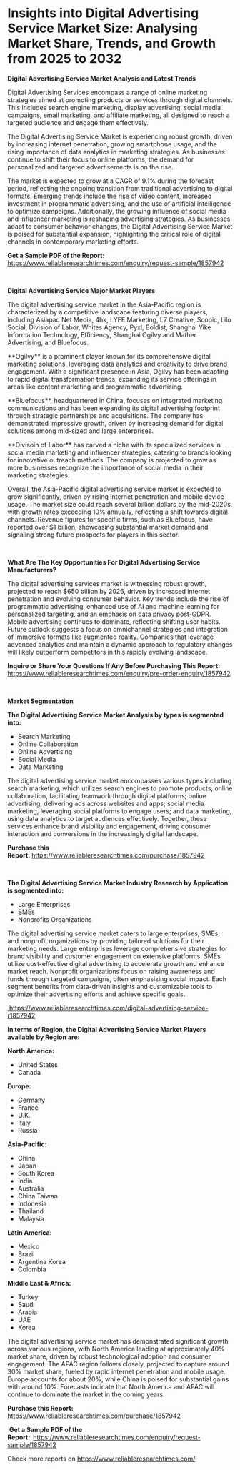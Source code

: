 <p><h1>Insights into Digital Advertising Service Market Size: Analysing Market Share, Trends, and Growth from 2025 to 2032</h1></p><p><strong>Digital Advertising Service Market Analysis and Latest Trends</strong></p>
<p><p>Digital Advertising Services encompass a range of online marketing strategies aimed at promoting products or services through digital channels. This includes search engine marketing, display advertising, social media campaigns, email marketing, and affiliate marketing, all designed to reach a targeted audience and engage them effectively.</p><p>The Digital Advertising Service Market is experiencing robust growth, driven by increasing internet penetration, growing smartphone usage, and the rising importance of data analytics in marketing strategies. As businesses continue to shift their focus to online platforms, the demand for personalized and targeted advertisements is on the rise.</p><p>The market is expected to grow at a CAGR of 9.1% during the forecast period, reflecting the ongoing transition from traditional advertising to digital formats. Emerging trends include the rise of video content, increased investment in programmatic advertising, and the use of artificial intelligence to optimize campaigns. Additionally, the growing influence of social media and influencer marketing is reshaping advertising strategies. As businesses adapt to consumer behavior changes, the Digital Advertising Service Market is poised for substantial expansion, highlighting the critical role of digital channels in contemporary marketing efforts.</p></p>
<p><strong>Get a Sample PDF of the Report:&nbsp;</strong> <a href="https://www.reliableresearchtimes.com/enquiry/request-sample/1857942?utm_campaign=2222&utm_medium=2&utm_source=Github&utm_content=ia&utm_term=11032025&utm_id=digital-advertising-service">https://www.reliableresearchtimes.com/enquiry/request-sample/1857942</a></p>
<p>&nbsp;</p>
<p><strong>Digital Advertising Service Major Market Players</strong></p>
<p><p>The digital advertising service market in the Asia-Pacific region is characterized by a competitive landscape featuring diverse players, including Asiapac Net Media, 4hk, LYFE Marketing, L7 Creative, Scopic, Lilo Social, Division of Labor, Whites Agency, Pyxl, Boldist, Shanghai Yike Information Technology, Efficiency, Shanghai Ogilvy and Mather Advertising, and Bluefocus. </p><p>**Ogilvy** is a prominent player known for its comprehensive digital marketing solutions, leveraging data analytics and creativity to drive brand engagement. With a significant presence in Asia, Ogilvy has been adapting to rapid digital transformation trends, expanding its service offerings in areas like content marketing and programmatic advertising.</p><p>**Bluefocus**, headquartered in China, focuses on integrated marketing communications and has been expanding its digital advertising footprint through strategic partnerships and acquisitions. The company has demonstrated impressive growth, driven by increasing demand for digital solutions among mid-sized and large enterprises.</p><p>**Divisoin of Labor** has carved a niche with its specialized services in social media marketing and influencer strategies, catering to brands looking for innovative outreach methods. The company is projected to grow as more businesses recognize the importance of social media in their marketing strategies.</p><p>Overall, the Asia-Pacific digital advertising service market is expected to grow significantly, driven by rising internet penetration and mobile device usage. The market size could reach several billion dollars by the mid-2020s, with growth rates exceeding 10% annually, reflecting a shift towards digital channels. Revenue figures for specific firms, such as Bluefocus, have reported over $1 billion, showcasing substantial market demand and signaling strong future prospects for players in this sector.</p></p>
<p>&nbsp;</p>
<p><strong>What Are The Key Opportunities For Digital Advertising Service Manufacturers?</strong></p>
<p><p>The digital advertising services market is witnessing robust growth, projected to reach $650 billion by 2026, driven by increased internet penetration and evolving consumer behavior. Key trends include the rise of programmatic advertising, enhanced use of AI and machine learning for personalized targeting, and an emphasis on data privacy post-GDPR. Mobile advertising continues to dominate, reflecting shifting user habits. Future outlook suggests a focus on omnichannel strategies and integration of immersive formats like augmented reality. Companies that leverage advanced analytics and maintain a dynamic approach to regulatory changes will likely outperform competitors in this rapidly evolving landscape.</p></p>
<p><strong>Inquire or Share Your Questions If Any Before Purchasing This Report:</strong> <a href="https://www.reliableresearchtimes.com/enquiry/pre-order-enquiry/1857942?utm_campaign=2222&utm_medium=2&utm_source=Github&utm_content=ia&utm_term=11032025&utm_id=digital-advertising-service">https://www.reliableresearchtimes.com/enquiry/pre-order-enquiry/1857942</a></p>
<p>&nbsp;</p>
<p><strong>Market Segmentation</strong></p>
<p><strong>The Digital Advertising Service Market Analysis by types is segmented into:</strong></p>
<p><ul><li>Search Marketing</li><li>Online Collaboration</li><li>Online Advertising</li><li>Social Media</li><li>Data Marketing</li></ul></p>
<p><p>The digital advertising service market encompasses various types including search marketing, which utilizes search engines to promote products; online collaboration, facilitating teamwork through digital platforms; online advertising, delivering ads across websites and apps; social media marketing, leveraging social platforms to engage users; and data marketing, using data analytics to target audiences effectively. Together, these services enhance brand visibility and engagement, driving consumer interaction and conversions in the increasingly digital landscape.</p></p>
<p><strong>Purchase this Report:&nbsp;</strong><a href="https://www.reliableresearchtimes.com/purchase/1857942?utm_campaign=2222&utm_medium=2&utm_source=Github&utm_content=ia&utm_term=11032025&utm_id=digital-advertising-service">https://www.reliableresearchtimes.com/purchase/1857942</a></p>
<p>&nbsp;</p>
<p><strong>The Digital Advertising Service Market Industry Research by Application is segmented into:</strong></p>
<p><ul><li>Large Enterprises</li><li>SMEs</li><li>Nonprofits Organizations</li></ul></p>
<p><p>The digital advertising service market caters to large enterprises, SMEs, and nonprofit organizations by providing tailored solutions for their marketing needs. Large enterprises leverage comprehensive strategies for brand visibility and customer engagement on extensive platforms. SMEs utilize cost-effective digital advertising to accelerate growth and enhance market reach. Nonprofit organizations focus on raising awareness and funds through targeted campaigns, often emphasizing social impact. Each segment benefits from data-driven insights and customizable tools to optimize their advertising efforts and achieve specific goals.</p></p>
<p><a href="https://www.reliableresearchtimes.com/digital-advertising-service-r1857942?utm_campaign=2222&utm_medium=2&utm_source=Github&utm_content=ia&utm_term=11032025&utm_id=digital-advertising-service">&nbsp;https://www.reliableresearchtimes.com/digital-advertising-service-r1857942</a></p>
<p><strong>In terms of Region, the Digital Advertising Service Market Players available by Region are:</strong></p>
<p>
    <p> <strong> North America: </strong>
        <ul>
            <li>United States</li>
            <li>Canada</li>
        </ul>
        </p> 
    <p> <strong> Europe: </strong>
        <ul>
            <li>Germany</li>
            <li>France</li>
            <li>U.K.</li>
            <li>Italy</li>
            <li>Russia</li>
        </ul>
        </p> 
    <p> <strong> Asia-Pacific: </strong>
        <ul>
            <li>China</li>
            <li>Japan</li>
            <li>South Korea</li>
            <li>India</li>
            <li>Australia</li>
            <li>China Taiwan</li>
            <li>Indonesia</li>
            <li>Thailand</li>
            <li>Malaysia</li>
        </ul>
        </p> 
    <p> <strong> Latin America: </strong>
        <ul>
            <li>Mexico</li>
            <li>Brazil</li>
            <li>Argentina Korea</li>
            <li>Colombia</li>
        </ul>
        </p> 
    <p> <strong> Middle East & Africa: </strong>
        <ul>
            <li>Turkey</li>
            <li>Saudi</li>
            <li>Arabia</li>
            <li>UAE</li>
            <li>Korea</li>
        </ul>
    </p>
    </p>
<p><p>The digital advertising service market has demonstrated significant growth across various regions, with North America leading at approximately 40% market share, driven by robust technological adoption and consumer engagement. The APAC region follows closely, projected to capture around 30% market share, fueled by rapid internet penetration and mobile usage. Europe accounts for about 20%, while China is poised for substantial gains with around 10%. Forecasts indicate that North America and APAC will continue to dominate the market in the coming years.</p></p>
<p><strong>Purchase this Report: </strong><a href="https://www.reliableresearchtimes.com/purchase/1857942?utm_campaign=2222&utm_medium=2&utm_source=Github&utm_content=ia&utm_term=11032025&utm_id=digital-advertising-service">https://www.reliableresearchtimes.com/purchase/1857942</a></p>
<p>&nbsp;<strong>Get a Sample PDF of the Report:&nbsp;&nbsp;</strong><a href="https://www.reliableresearchtimes.com/enquiry/request-sample/1857942?utm_campaign=2222&utm_medium=2&utm_source=Github&utm_content=ia&utm_term=11032025&utm_id=digital-advertising-service">https://www.reliableresearchtimes.com/enquiry/request-sample/1857942</a></p>
<p><strong></strong></p>
<p>Check more reports on <a href="https://www.reliableresearchtimes.com/?utm_campaign=2222&utm_medium=2&utm_source=Github&utm_content=ia&utm_term=11032025&utm_id=digital-advertising-service">https://www.reliableresearchtimes.com/</a></p>